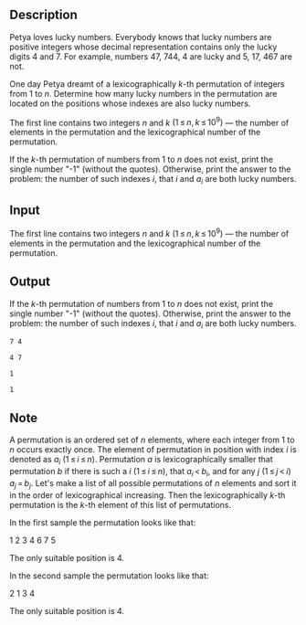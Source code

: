 ## Description

<div><p><span class="tex-font-style-underline">Petya loves lucky numbers. Everybody knows that lucky numbers are positive integers whose decimal representation contains only the lucky digits <span class="tex-font-style-bf">4</span> and <span class="tex-font-style-bf">7</span>. For example, numbers <span class="tex-font-style-bf">47</span>, <span class="tex-font-style-bf">744</span>, <span class="tex-font-style-bf">4</span> are lucky and <span class="tex-font-style-bf">5</span>, <span class="tex-font-style-bf">17</span>, <span class="tex-font-style-bf">467</span> are not.</span></p><p>One day Petya dreamt of a lexicographically <span class="tex-span"><i>k</i></span>-th permutation of integers from <span class="tex-span">1</span> to <span class="tex-span"><i>n</i></span>. Determine how many lucky numbers in the permutation are located on the positions whose indexes are also lucky numbers.</p></div><div class="input-specification"><p>The first line contains two integers <span class="tex-span"><i>n</i></span> and <span class="tex-span"><i>k</i></span> <span class="tex-span">(1 ≤ <i>n</i>, <i>k</i> ≤ 10<sup class="upper-index">9</sup>)</span> — the number of elements in the permutation and the lexicographical number of the permutation.</p></div><div class="output-specification"><p>If the <span class="tex-span"><i>k</i></span>-th permutation of numbers from <span class="tex-span">1</span> to <span class="tex-span"><i>n</i></span> does not exist, print the single number "-1" (without the quotes). Otherwise, print the answer to the problem: the number of such indexes <span class="tex-span"><i>i</i></span>, that <span class="tex-span"><i>i</i></span> and <span class="tex-span"><i>a</i><sub class="lower-index"><i>i</i></sub></span> are both lucky numbers.</p></div>

## Input

<p>The first line contains two integers <span class="tex-span"><i>n</i></span> and <span class="tex-span"><i>k</i></span> <span class="tex-span">(1 ≤ <i>n</i>, <i>k</i> ≤ 10<sup class="upper-index">9</sup>)</span> — the number of elements in the permutation and the lexicographical number of the permutation.</p>

## Output

<p>If the <span class="tex-span"><i>k</i></span>-th permutation of numbers from <span class="tex-span">1</span> to <span class="tex-span"><i>n</i></span> does not exist, print the single number "-1" (without the quotes). Otherwise, print the answer to the problem: the number of such indexes <span class="tex-span"><i>i</i></span>, that <span class="tex-span"><i>i</i></span> and <span class="tex-span"><i>a</i><sub class="lower-index"><i>i</i></sub></span> are both lucky numbers.</p>





```input1
7 4

```




```input2
4 7

```




```output1
1

```




```output2
1

```



## Note

<p>A permutation is an ordered set of <span class="tex-span"><i>n</i></span> elements, where each integer from <span class="tex-span">1</span> to <span class="tex-span"><i>n</i></span> occurs exactly once. The element of permutation in position with index <span class="tex-span"><i>i</i></span> is denoted as <span class="tex-span"><i>a</i><sub class="lower-index"><i>i</i></sub></span> (<span class="tex-span">1 ≤ <i>i</i> ≤ <i>n</i></span>). Permutation <span class="tex-span"><i>a</i></span> is lexicographically smaller that permutation <span class="tex-span"><i>b</i></span> if there is such a <span class="tex-span"><i>i</i></span> (<span class="tex-span">1 ≤ <i>i</i> ≤ <i>n</i></span>), that <span class="tex-span"><i>a</i><sub class="lower-index"><i>i</i></sub> &lt; <i>b</i><sub class="lower-index"><i>i</i></sub></span>, and for any <span class="tex-span"><i>j</i></span> (<span class="tex-span">1 ≤ <i>j</i> &lt; <i>i</i></span>) <span class="tex-span"><i>a</i><sub class="lower-index"><i>j</i></sub> = <i>b</i><sub class="lower-index"><i>j</i></sub></span>. Let's make a list of all possible permutations of <span class="tex-span"><i>n</i></span> elements and sort it in the order of lexicographical increasing. Then the lexicographically <span class="tex-span"><i>k</i></span>-th permutation is the <span class="tex-span"><i>k</i></span>-th element of this list of permutations.</p><p>In the first sample the permutation looks like that:</p><p><span class="tex-font-style-tt">1 2 3 4 6 7 5</span></p><p>The only suitable position is 4.</p><p>In the second sample the permutation looks like that:</p><p><span class="tex-font-style-tt">2 1 3 4</span></p><p>The only suitable position is 4.</p>
